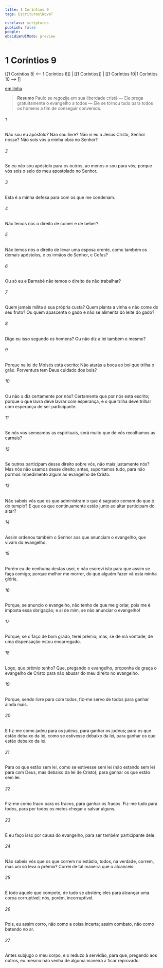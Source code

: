 ```yaml
---
title: 1 Coríntios 9
tags: Escrituras\NovoT

cssclass: scriptures
publish: false
people:
obsidianUIMode: preview
---
```


# 1 Coríntios 9
[[1 Coríntios 8| <-- 1 Coríntios 8]] | [[1 Coríntios]] | [[1 Coríntios 10|1 Coríntios 10 --> ]]

[em linha](https://churchofjesuschrist.org/study/scriptures/nt/1-cor/9?lang=por)

> __Resumo__
Paulo se regozija em sua liberdade cristã — Ele prega gratuitamente o evangelho a todos — Ele se tornou tudo para todos os homens a fim de conseguir conversos.

###### 1 
Não sou eu apóstolo? Não sou livre? Não vi eu a Jesus Cristo, Senhor nosso? Não sois vós a minha obra no Senhor?

###### 2 
Se eu não sou apóstolo para os outros, ao menos o sou para vós; porque vós sois o selo do meu apostolado no Senhor.

###### 3 
Esta é a minha defesa para com os que me condenam.

###### 4 
Não temos nós o direito de comer e de beber?

###### 5 
Não temos nós o direito de levar  uma esposa crente, como também os demais apóstolos, e os irmãos do Senhor, e Cefas?

###### 6 
Ou só eu e Barnabé não temos o direito de não trabalhar?

###### 7 
Quem jamais milita à sua própria custa? Quem planta a vinha e não come do seu fruto? Ou quem apascenta o gado e não se alimenta do leite do gado?

###### 8 
Digo eu isso segundo os homens? Ou não diz a lei também o mesmo?

###### 9 
Porque na lei de Moisés está escrito: Não atarás a boca ao boi que trilha o grão. Porventura tem Deus cuidado dos bois?

###### 10 
Ou não o diz certamente por nós? Certamente que por nós está escrito; porque o que lavra deve lavrar com esperança, e o que trilha deve trilhar com esperança de ser participante.

###### 11 
Se nós vos semeamos as  espirituais, será muito que de vós recolhamos as carnais?

###### 12 
Se outros participam desse direito sobre vós,  não mais justamente nós? Mas nós não usamos desse direito; antes, suportamos tudo, para não pormos impedimento algum ao evangelho de Cristo.

###### 13 
Não sabeis vós que os que administram o que é sagrado comem do que é do templo? E que os que continuamente estão junto ao altar participam do altar?

###### 14 
Assim ordenou também o Senhor aos que anunciam o evangelho, que vivam do evangelho.

###### 15 
Porém eu de nenhuma destas  usei, e não escrevi isto para que assim se faça comigo; porque melhor me  morrer, do que alguém fazer vã esta minha glória.

###### 16 
Porque, se anuncio o evangelho, não tenho de que me gloriar, pois me é imposta essa obrigação; e ai de mim, se não anunciar o evangelho!

###### 17 
Porque, se o faço de bom grado, terei prêmio; mas, se de má vontade, de uma dispensação estou encarregado.

###### 18 
Logo, que prêmio tenho? Que, pregando o evangelho, proponha de graça o evangelho de Cristo para não abusar do meu direito no evangelho.

###### 19 
Porque, sendo livre para com todos, fiz-me servo de todos para ganhar ainda mais.

###### 20 
E fiz-me como judeu para os judeus, para ganhar os judeus; para os que estão debaixo da lei, como se estivesse debaixo da lei, para ganhar os que estão debaixo da lei.

###### 21 
Para os que estão sem lei, como se estivesse sem lei (não estando sem lei para com Deus, mas debaixo da lei de Cristo), para ganhar os que estão sem lei.

###### 22 
Fiz-me como fraco para os fracos, para ganhar os fracos. Fiz-me tudo para todos, para por todos os meios chegar a salvar alguns.

###### 23 
E eu faço isso por causa do evangelho, para ser também participante dele.

###### 24 
Não sabeis vós que os que correm no estádio, todos, na verdade, correm, mas um só leva o prêmio? Correi de tal maneira que o alcanceis.

###### 25 
E todo aquele que compete, de tudo se abstém; eles  para alcançar uma coroa corruptível; nós, porém,  incorruptível.

###### 26 
Pois, eu assim corro, não como a coisa incerta; assim combato, não como batendo no ar.

###### 27 
Antes subjugo o meu corpo, e o reduzo à servidão, para que, pregando aos outros, eu mesmo não venha de alguma maneira a ficar reprovado.

